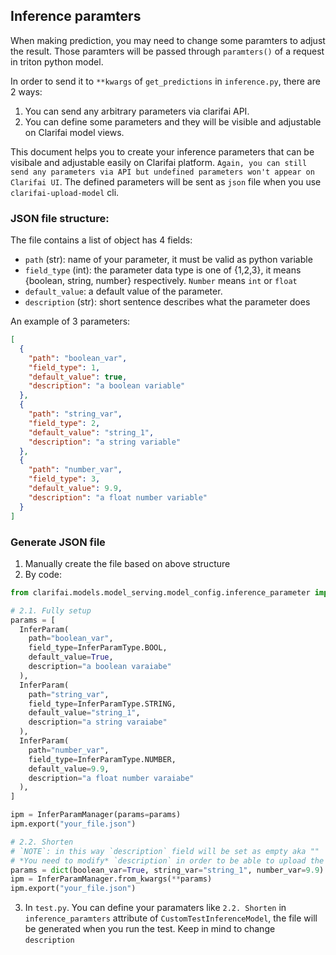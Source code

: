 ## Inference paramters

When making prediction, you may need to change some paramters to adjust the result. Those paramters will be passed through `paramters()` of a request in triton python model.

In order to send it to `**kwargs` of `get_predictions` in `inference.py`, there are 2 ways:
1. You can send any arbitrary parameters via clarifai API.
2. You can define some parameters and they will be visible and adjustable on Clarifai model views.

This document helps you to create your inference parameters that can be visibale and adjustable easily on Clarifai platform. `Again, you can still send any parameters via API but undefined parameters won't appear on Clarifai UI`. The defined parameters will be sent as `json` file when you use `clarifai-upload-model` cli.

### JSON file structure:
The file contains a list of object has 4 fields:
* `path` (str): name of your parameter, it must be valid as python variable
* `field_type` (int): the parameter data type is one of {1,2,3}, it means {boolean, string, number} respectively. `Number` means `int` or `float`
* `default_value`: a default value of the parameter.
* `description` (str): short sentence describes what the parameter does

An example of 3 parameters:
```json
[
  {
    "path": "boolean_var",
    "field_type": 1,
    "default_value": true,
    "description": "a boolean variable"
  },
  {
    "path": "string_var",
    "field_type": 2,
    "default_value": "string_1",
    "description": "a string variable"
  },
  {
    "path": "number_var",
    "field_type": 3,
    "default_value": 9.9,
    "description": "a float number variable"
  }
]
```

### Generate JSON file
1. Manually create the file based on above structure
2. By code:
```python
from clarifai.models.model_serving.model_config.inference_parameter import InferParamManager, InferParam, InferParamType

# 2.1. Fully setup
params = [
  InferParam(
    path="boolean_var",
    field_type=InferParamType.BOOL,
    default_value=True,
    description="a boolean varaiabe"
  ),
  InferParam(
    path="string_var",
    field_type=InferParamType.STRING,
    default_value="string_1",
    description="a string varaiabe"
  ),
  InferParam(
    path="number_var",
    field_type=InferParamType.NUMBER,
    default_value=9.9,
    description="a float number varaiabe"
  ),
]

ipm = InferParamManager(params=params)
ipm.export("your_file.json")

# 2.2. Shorten
# `NOTE`: in this way `description` field will be set as empty aka ""
# *You need to modify* `description` in order to be able to upload the settings to Clarifai
params = dict(boolean_var=True, string_var="string_1", number_var=9.9)
ipm = InferParamManager.from_kwargs(**params)
ipm.export("your_file.json")

```

3. In `test.py`. You can define your paramaters like `2.2. Shorten` in `inference_paramters` attribute of `CustomTestInferenceModel`, the file will be generated when you run the test. Keep in mind to change `description`
